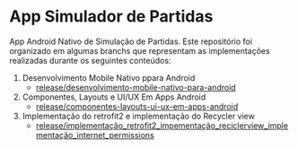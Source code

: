 # App Simulador de Partidas

App Android Nativo de Simulação de Partidas. Este repositório foi organizado em algumas branchs que representam as implementações realizadas durante os seguintes conteúdos:

1. Desenvolvimento Mobile Nativo ppara Android
    - [release/desenvolvimento-mobile-nativo-para-android](https://github.com/Dixel9/App_Simulador_de_Partidas/tree/release/componentes-layouts-ui-ux-em-apps-android)
2. Componentes, Layouts e UI/UX Em Apps Android
    - [release/componentes-layouts-ui-ux-em-apps-android](https://github.com/Dixel9/App_Simulador_de_Partidas/tree/release/componentes-layouts-ui-ux-em-apps-android)
3. Implementação do retrofit2 e implementação do Recycler view
    - [release/implementação_retrofit2_impementação_reciclerview_implementação_internet_permissions](https://github.com/Dixel9/App_Simulador_de_Partidas/blob/release/implementa%C3%A7%C3%A3o_retrofit2_impementa%C3%A7%C3%A3o_reciclerview_implementa%C3%A7%C3%A3o_internet_permissions)
